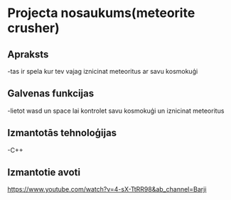 # Projecta nosaukums(meteorite crusher)

## Apraksts
-tas ir spela kur tev vajag iznicinat meteoritus ar savu kosmokuģi

## Galvenas funkcijas
-lietot wasd un space lai kontrolet savu kosmokuģi un iznicinat meteoritus

## Izmantotās tehnoloģijas
-C++

## Izmantotie avoti
https://www.youtube.com/watch?v=4-sX-TtRR98&ab_channel=Barji
